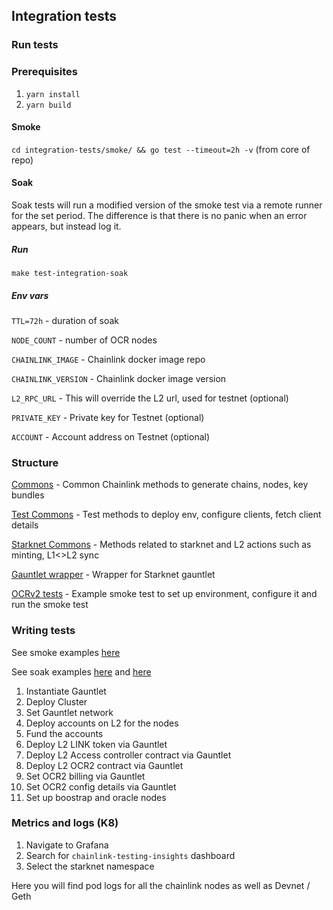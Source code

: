 ## Integration tests

### Run tests

### Prerequisites

1. `yarn install`
2. `yarn build`

#### Smoke

`cd integration-tests/smoke/ && go test --timeout=2h -v` (from core of repo)

#### Soak

Soak tests will run a modified version of the smoke test via a remote runner for the set period. The difference is that
there is no panic when an
error appears, but instead log it.

##### Run

`make test-integration-soak`

##### Env vars

`TTL=72h` - duration of soak

`NODE_COUNT` - number of OCR nodes

`CHAINLINK_IMAGE` - Chainlink docker image repo

`CHAINLINK_VERSION` - Chainlink docker image version

`L2_RPC_URL` - This will override the L2 url, used for testnet (optional)

`PRIVATE_KEY` - Private key for Testnet (optional)

`ACCOUNT` - Account address on Testnet (optional)

### Structure

[Commons](../../integration-tests/common/common.go) - Common Chainlink methods to generate chains, nodes, key bundles

[Test Commons](../../integration-tests/common/test_common.go) - Test methods to deploy env, configure clients, fetch
client details

[Starknet Commons](../../ops/devnet/devnet.go) - Methods related to starknet and L2 actions such as minting, L1<>L2 sync

[Gauntlet wrapper](../../relayer/pkg/starknet/gauntlet_starknet.go) - Wrapper for Starknet gauntlet

[OCRv2 tests](../../integration-tests/smoke/ocr2_test.go) - Example smoke test to set up environment, configure it and
run the smoke test

### Writing tests

See smoke examples [here](../../integration-tests/smoke/ocr2_test.go)

See soak examples [here](../../integration-tests/soak/tests/ocr_test.go)
and [here](../../integration-tests/soak/soak_runner_test.go)

1. Instantiate Gauntlet
2. Deploy Cluster
3. Set Gauntlet network
4. Deploy accounts on L2 for the nodes
5. Fund the accounts
6. Deploy L2 LINK token via Gauntlet
7. Deploy L2 Access controller contract via Gauntlet
8. Deploy L2 OCR2 contract via Gauntlet
9. Set OCR2 billing via Gauntlet
10. Set OCR2 config details via Gauntlet
11. Set up boostrap and oracle nodes

### Metrics and logs (K8)

1. Navigate to Grafana
2. Search for `chainlink-testing-insights` dashboard
3. Select the starknet namespace

Here you will find pod logs for all the chainlink nodes as well as Devnet / Geth

